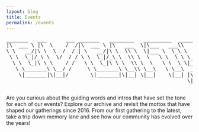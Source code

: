 ```yaml
---
layout: blog
title: Events
permalink: /events
---
```


<div class="center">
    <pre style="background-color=#ffffff;">
_______   ___      ___ _______   ________   _________  ________      
|\  ___ \ |\  \    /  /|\  ___ \ |\   ___  \|\___   ___\\   ____\     
\ \   __/|\ \  \  /  / | \   __/|\ \  \\ \  \|___ \  \_\ \  \___|_    
 \ \  \_|/_\ \  \/  / / \ \  \_|/_\ \  \\ \  \   \ \  \ \ \_____  \   
  \ \  \_|\ \ \    / /   \ \  \_|\ \ \  \\ \  \   \ \  \ \|____|\  \  
   \ \_______\ \__/ /     \ \_______\ \__\\ \__\   \ \__\  ____\_\  \ 
    \|_______|\|__|/       \|_______|\|__| \|__|    \|__| |\_________\
                                                          \|_________|                                          
    </pre>
    <p>Are you curious about the guiding words and intros that have set the tone for each of our events? Explore our archive and revisit the mottos that have shaped our gatherings since 2016. From our first gathering to the latest, take a trip down memory lane and see how our community has evolved over the years!</p>
</div>

